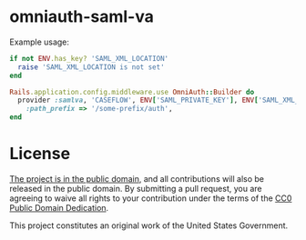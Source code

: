 omniauth-saml-va
================

Example usage:

```Ruby
if not ENV.has_key? 'SAML_XML_LOCATION'
  raise 'SAML_XML_LOCATION is not set'
end

Rails.application.config.middleware.use OmniAuth::Builder do
  provider :samlva, 'CASEFLOW', ENV['SAML_PRIVATE_KEY'], ENV['SAML_XML_LOCATION'],
    :path_prefix => '/some-prefix/auth',
end
```

License
=======

[The project is in the public domain](LICENSE.md), and all contributions will also be released in the public domain. By submitting a pull request, you are agreeing to waive all rights to your contribution under the terms of the [CC0 Public Domain Dedication](http://creativecommons.org/publicdomain/zero/1.0/).

This project constitutes an original work of the United States Government.
